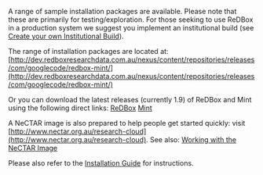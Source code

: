 A range of sample installation packages are available. Please note that these are primarily for testing/exploration. For those seeking to use ReDBox in a production system we suggest you implement an institutional build (see [Create your own Institutional Build](documentation-how-to-institutional-builds)).


The range of installation packages are located at: [http://dev.redboxresearchdata.com.au/nexus/content/repositories/releases/com/googlecode/redbox-mint/](http://dev.redboxresearchdata.com.au/nexus/content/repositories/releases/com/googlecode/redbox-mint/)


Or you can download the latest releases (currently 1.9) of ReDBox and Mint using the following direct links:
[ReDBox](http://dev.redboxresearchdata.com.au/nexus/service/local/artifact/maven/redirect?r=releases&g=com.googlecode.redbox-mint&a=redbox-distro&v=LATEST&c=build&e=tar.gz)
[Mint](http://dev.redboxresearchdata.com.au/nexus/service/local/artifact/maven/redirect?r=releases&g=com.googlecode.redbox-mint&a=mint-distro&v=LATEST&c=build&e=tar.gz)


A NeCTAR image is also prepared to help people get started quickly: visit [http://www.nectar.org.au/research-cloud](http://www.nectar.org.au/research-cloud). See also: [Working with the NeCTAR Image](documentation-how-to-early-drafts-working-with-the-nectar-image)



Please also refer to the [Installation Guide](documentation-installguide) for instructions.